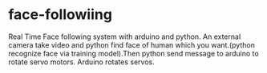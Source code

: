 # face-followiing

Real Time Face following system with arduino and python. An external camera take video and python find face of human which you want.(python recognize face via training model).Then python send message to arduino to rotate servo motors. Arduino rotates servos.



